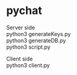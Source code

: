 # pychat

Server side  
    python3 generateKeys.py  
    python3 generateDB.py  
    python3 script.py  

Client side  
    python3 client.py  
